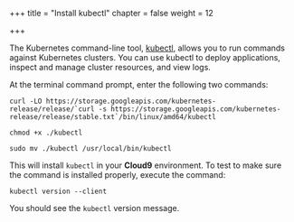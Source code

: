 +++
title = "Install kubectl"
chapter = false
weight = 12

+++

The Kubernetes command-line tool, [kubectl](https://kubernetes.io/docs/tasks/tools/install-kubectl/#install-kubectl-on-linux), allows you to run commands against Kubernetes clusters. You can use kubectl to deploy applications, inspect and manage cluster resources, and view logs.

At the terminal command prompt, enter the following two commands:

```
curl -LO https://storage.googleapis.com/kubernetes-release/release/`curl -s https://storage.googleapis.com/kubernetes-release/release/stable.txt`/bin/linux/amd64/kubectl
```

```
chmod +x ./kubectl
```

```
sudo mv ./kubectl /usr/local/bin/kubectl
```

This will install `kubectl` in your **Cloud9** environment. To test to make sure the command is installed properly, execute the command:

```
kubectl version --client
```

You should see the `kubectl` version message.


